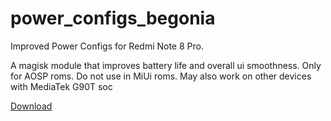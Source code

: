 # power_configs_begonia
Improved Power Configs for Redmi Note 8 Pro.


A magisk module that improves battery life and overall ui smoothness. Only for AOSP roms. Do not use in MiUi roms. May also work on other devices with MediaTek G90T soc

[Download](https://github.com/MrErenK/power_configs_begonia/releases)
